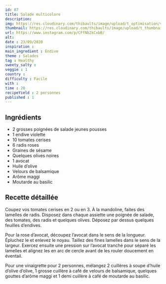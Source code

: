 ```yaml
---
id: 87
title: Salade multicolore
description: 
img: https://res.cloudinary.com/thibaults/image/upload/t_optimisation/v1600524211/Recipes/20200923_salade_endive.jpg
thumbnail: https://res.cloudinary.com/thibaults/image/upload/t_thumbnail_josie/v1600524211/Recipes/20200923_salade_endive.jpg
url: https://www.instagram.com/p/CFfNb2kCxbB/
alt: 
date : 23/09/2020
inspiration : 
main_ingredient : Endive
theme : Salades
tag : Healthy
sweety_salty : 
veggie : 1
country :
difficulty : Facile
with : 
time : 20
recipeYield : 2 personnes
published : 1
---
```


## Ingrédients
 - 2 grosses poignées de salade jeunes pousses
 - 1 endive violette
 - 10 tomates cerises
 - 6 radis roses
 - Graines de sésame
 - Quelques olives noires
 - 1 avocat
 - Huile d’olive
 - Velours de balsamique
 - Arôme maggi
 - Moutarde au basilic

## Recette détaillée
Coupez vos tomates cerises en 2 ou en 3. À la mandoline, faites des lamelles de radis. Disposez dans chaque assiette une poignée de salade, des tomates, des radis et quelques olives. Déposez par dessus quelques feuilles d’endives.

Pour la rose d’avocat, découpez l’avocat dans le sens de la longueur. Épluchez le et enlevez le noyau. Taillez des fines lamelles dans le sens de la largeur. Exercez ensuite une pression sur l’avocat tranché pour séparé les lamelles et alignez les en arc de cercle avant de les rouler doucement en éventail.

Pour une vinaigrette pour 2 personnes, mélangez 2 cuillères à soupe d’huile d’olive d’olive, 1 grosse cuillère à café de velours de balsamique, quelques gouttes d’arôme maggi et 1 demi cuillère à café de moutarde au basilic.